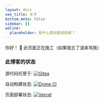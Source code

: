 ```yaml
---
layout: docs
seo_title: 关于
bottom_meta: false
sidebar: []
waline:
  placeholder: 有什么想对我说的呢？
---
```


你好！
🚧 此页面正在施工（如果我忘了请来骂我）

### 此博客的状态
源代码托管于: [![Gitea](https://img.shields.io/badge/Gitea-self--hosted-brightgreen?logo=gitea&style=for-the-badge)](https://git.6leo6.com/66Leo66/blog)

自动构建状态: [![Drone CI](https://img.shields.io/drone/build/66Leo66/blog/main?logo=drone&logoColor=blue&server=https%3A%2F%2Fci.6leo6.com&style=for-the-badge)](https://ci.6leo6.com/66Leo66/blog)

页面部署状态: [![Vercel](https://therealsujitk-vercel-badge.vercel.app/?app=blog-tawny-five-93&style=for-the-badge)](https://blog.6leo6.com)
